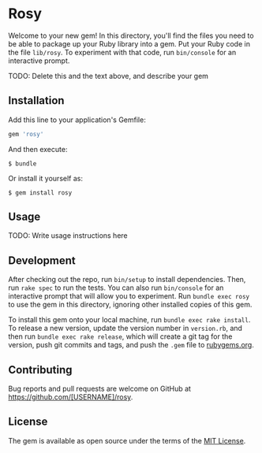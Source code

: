 # Rosy

Welcome to your new gem! In this directory, you'll find the files you need to be able to package up your Ruby library into a gem. Put your Ruby code in the file `lib/rosy`. To experiment with that code, run `bin/console` for an interactive prompt.

TODO: Delete this and the text above, and describe your gem

## Installation

Add this line to your application's Gemfile:

```ruby
gem 'rosy'
```

And then execute:

    $ bundle

Or install it yourself as:

    $ gem install rosy

## Usage

TODO: Write usage instructions here

## Development

After checking out the repo, run `bin/setup` to install dependencies. Then, run `rake spec` to run the tests. You can also run `bin/console` for an interactive prompt that will allow you to experiment. Run `bundle exec rosy` to use the gem in this directory, ignoring other installed copies of this gem.

To install this gem onto your local machine, run `bundle exec rake install`. To release a new version, update the version number in `version.rb`, and then run `bundle exec rake release`, which will create a git tag for the version, push git commits and tags, and push the `.gem` file to [rubygems.org](https://rubygems.org).

## Contributing

Bug reports and pull requests are welcome on GitHub at https://github.com/[USERNAME]/rosy.


## License

The gem is available as open source under the terms of the [MIT License](http://opensource.org/licenses/MIT).

